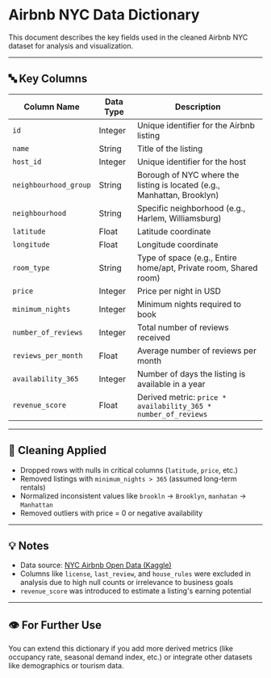 # Airbnb NYC Data Dictionary

This document describes the key fields used in the cleaned Airbnb NYC dataset for analysis and visualization.

---

## 🔤 Key Columns

| Column Name           | Data Type | Description                                                             |
| --------------------- | --------- | ----------------------------------------------------------------------- |
| `id`                  | Integer   | Unique identifier for the Airbnb listing                                |
| `name`                | String    | Title of the listing                                                    |
| `host_id`             | Integer   | Unique identifier for the host                                          |
| `neighbourhood_group` | String    | Borough of NYC where the listing is located (e.g., Manhattan, Brooklyn) |
| `neighbourhood`       | String    | Specific neighborhood (e.g., Harlem, Williamsburg)                      |
| `latitude`            | Float     | Latitude coordinate                                                     |
| `longitude`           | Float     | Longitude coordinate                                                    |
| `room_type`           | String    | Type of space (e.g., Entire home/apt, Private room, Shared room)        |
| `price`               | Integer   | Price per night in USD                                                  |
| `minimum_nights`      | Integer   | Minimum nights required to book                                         |
| `number_of_reviews`   | Integer   | Total number of reviews received                                        |
| `reviews_per_month`   | Float     | Average number of reviews per month                                     |
| `availability_365`    | Integer   | Number of days the listing is available in a year                       |
| `revenue_score`       | Float     | Derived metric: `price * availability_365 * number_of_reviews`          |

---

## 🔄 Cleaning Applied

* Dropped rows with nulls in critical columns (`latitude`, `price`, etc.)
* Removed listings with `minimum_nights > 365` (assumed long-term rentals)
* Normalized inconsistent values like `brookln` → `Brooklyn`, `manhatan` → `Manhattan`
* Removed outliers with price = 0 or negative availability

---

## 💡 Notes

* Data source: [NYC Airbnb Open Data (Kaggle)](https://www.kaggle.com/datasets/dgomonov/new-york-city-airbnb-open-data)
* Columns like `license`, `last_review`, and `house_rules` were excluded in analysis due to high null counts or irrelevance to business goals
* `revenue_score` was introduced to estimate a listing's earning potential

---

## 👁️ For Further Use

You can extend this dictionary if you add more derived metrics (like occupancy rate, seasonal demand index, etc.) or integrate other datasets like demographics or tourism data.
